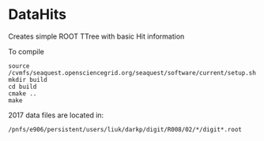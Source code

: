 # DataHits
Creates simple ROOT TTree with basic Hit information 

To compile
```
source /cvmfs/seaquest.opensciencegrid.org/seaquest/software/current/setup.sh
mkdir build
cd build
cmake ..
make
```

2017 data files are located in:
```
/pnfs/e906/persistent/users/liuk/darkp/digit/R008/02/*/digit*.root
```
